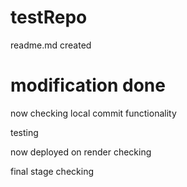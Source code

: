 # testRepo
readme.md created

# modification done

now checking local commit functionality

testing 

now deployed on render checking



final stage checking